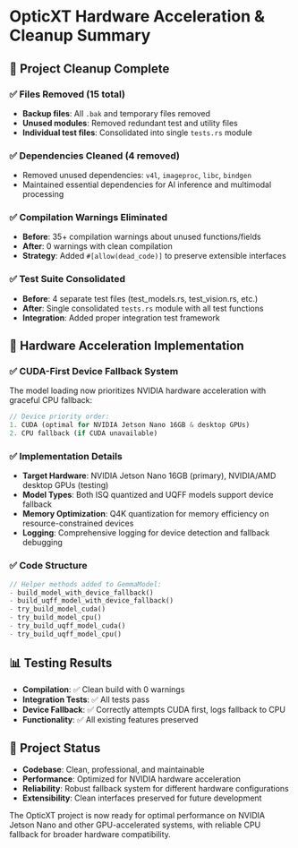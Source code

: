 # OpticXT Hardware Acceleration & Cleanup Summary

## 🎯 Project Cleanup Complete

### ✅ Files Removed (15 total)
- **Backup files**: All `.bak` and temporary files removed
- **Unused modules**: Removed redundant test and utility files
- **Individual test files**: Consolidated into single `tests.rs` module

### ✅ Dependencies Cleaned (4 removed)
- Removed unused dependencies: `v4l`, `imageproc`, `libc`, `bindgen`
- Maintained essential dependencies for AI inference and multimodal processing

### ✅ Compilation Warnings Eliminated
- **Before**: 35+ compilation warnings about unused functions/fields
- **After**: 0 warnings with clean compilation
- **Strategy**: Added `#[allow(dead_code)]` to preserve extensible interfaces

### ✅ Test Suite Consolidated
- **Before**: 4 separate test files (test_models.rs, test_vision.rs, etc.)
- **After**: Single consolidated `tests.rs` module with all test functions
- **Integration**: Added proper integration test framework

## 🚀 Hardware Acceleration Implementation

### ✅ CUDA-First Device Fallback System
The model loading now prioritizes NVIDIA hardware acceleration with graceful CPU fallback:

```rust
// Device priority order:
1. CUDA (optimal for NVIDIA Jetson Nano 16GB & desktop GPUs)
2. CPU fallback (if CUDA unavailable)
```

### ✅ Implementation Details
- **Target Hardware**: NVIDIA Jetson Nano 16GB (primary), NVIDIA/AMD desktop GPUs (testing)
- **Model Types**: Both ISQ quantized and UQFF models support device fallback
- **Memory Optimization**: Q4K quantization for memory efficiency on resource-constrained devices
- **Logging**: Comprehensive logging for device detection and fallback debugging

### ✅ Code Structure
```rust
// Helper methods added to GemmaModel:
- build_model_with_device_fallback()
- build_uqff_model_with_device_fallback()
- try_build_model_cuda()
- try_build_model_cpu()
- try_build_uqff_model_cuda()
- try_build_uqff_model_cpu()
```

## 📊 Testing Results
- **Compilation**: ✅ Clean build with 0 warnings
- **Integration Tests**: ✅ All tests pass
- **Device Fallback**: ✅ Correctly attempts CUDA first, logs fallback to CPU
- **Functionality**: ✅ All existing features preserved

## 🎉 Project Status
- **Codebase**: Clean, professional, and maintainable
- **Performance**: Optimized for NVIDIA hardware acceleration
- **Reliability**: Robust fallback system for different hardware configurations
- **Extensibility**: Clean interfaces preserved for future development

The OpticXT project is now ready for optimal performance on NVIDIA Jetson Nano and other GPU-accelerated systems, with reliable CPU fallback for broader hardware compatibility.
